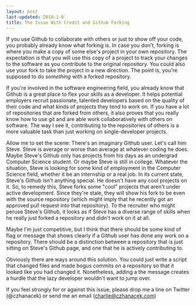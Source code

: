 ```yaml
---
layout: post
last-updated: 2018-1-6
title: The Issue With Credit and Github Forking
---
```


If you use Github to collaborate with others or just to show off your code, you probably already know what forking is. In case you don't, forking is where you make a copy of some else's project in your own repository. The expectation is that you will use this copy of a project to track your changes to the software as you contribute to the original repository. You could also use your fork to take the project in a new direction. The point is, you're supposed to do *something* with a forked repository. 

If you're involved in the software engineering field, you already know that Github is a great place to flex your skills as a developer. It helps potential employers recruit passionate, talented developers based on the quality of their code and what kinds of projects they tend to work on. If you have a lot of repositories that are forked from others, it also proves that you really know how to use git and are able work collaboratively with others on software. The way I see it, contributing to the repositories of others is a more valuable task than just working on single-developer projects.

Allow me to set the scene: There's an imaginary Github user. Let's call him Steve. Steve is average or worse than average at whatever coding he does. Maybe Steve's Github only has projects from his days as an undergrad Computer Science student. Or maybe Steve is still in college. Whatever the situation, Steve is looking for some kind of employment in the Computer Science field, whether it be an internship or a real job. In its current state, Steve's Github isn't anything special. He doesn't have any cool projects on it. So, to remedy this, Steve forks some "cool" projects that aren't under active development. Since they're stale, they will show his fork to be even with the source repository (which might imply that he recently got an approved pull request into that repository). To the recruiter who might peruse Steve's Github, it looks as if Steve has a diverse range of skills when he really just forked a repository and didn't work on it at all. 

Maybe I'm just competitive, but I think that there should be some kind of flag or message that shows clearly if a Github user has done any work on a repository. There should be a distinction between a repository that is just sitting on Steve's Github page, and one that he is actively contributing to. 

Obviously there are ways around this solution. You could just write a script that changed files and made bogus commits on a repository so that it looked like you had changed it. Nonetheless, adding a the message creates a hurdle that the lazy developer wouldn't want to jump over.

If you feel strongly for or against this issue, please drop me a line on Twitter (@czhanacek) or send me an email (charlie@czhanacek.com)